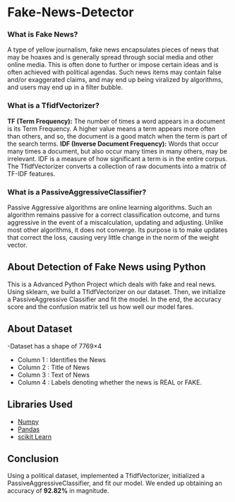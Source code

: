 # Fake-News-Detector

### What is Fake News?
A type of yellow journalism, fake news encapsulates pieces of news that may be hoaxes and is generally spread through social media and other online media. This is often done to further or impose certain ideas and is often achieved with political agendas. Such news items may contain false and/or exaggerated claims, and may end up being viralized by algorithms, and users may end up in a filter bubble.

### What is a TfidfVectorizer?
**TF (Term Frequency):** The number of times a word appears in a document is its Term Frequency. A higher value means a term appears more often than others, and so, the document is a good match when the term is part of the search terms.
**IDF (Inverse Document Frequency):** Words that occur many times a document, but also occur many times in many others, may be irrelevant. IDF is a measure of how significant a term is in the entire corpus.
The TfidfVectorizer converts a collection of raw documents into a matrix of TF-IDF features.

### What is a PassiveAggressiveClassifier?
Passive Aggressive algorithms are online learning algorithms. Such an algorithm remains passive for a correct classification outcome, and turns aggressive in the event of a miscalculation, updating and adjusting. Unlike most other algorithms, it does not converge. Its purpose is to make updates that correct the loss, causing very little change in the norm of the weight vector.

## About Detection of Fake News using Python
This is a Advanced Python Project which deals with fake and real news. Using sklearn, we build a TfidfVectorizer on our dataset. Then, we initialize a PassiveAggressive Classifier and fit the model. In the end, the accuracy score and the confusion matrix tell us how well our model fares.

## About Dataset
-Dataset has a shape of 7769×4
- Column 1 : Identifies the News
- Column 2 : Title of News
- Column 3 : Text of News
- Column 4 : Labels denoting whether the news is REAL or FAKE.

## Libraries Used

- [Numpy](https://numpy.org/)
- [Pandas](https://pandas.pydata.org/)
- [scikit Learn](https://scikit-learn.org/stable/)

## Conclusion
Using a political dataset, implemented a TfidfVectorizer, initialized a PassiveAggressiveClassifier, and fit our model. We ended up obtaining an accuracy of **92.82%** in magnitude.


